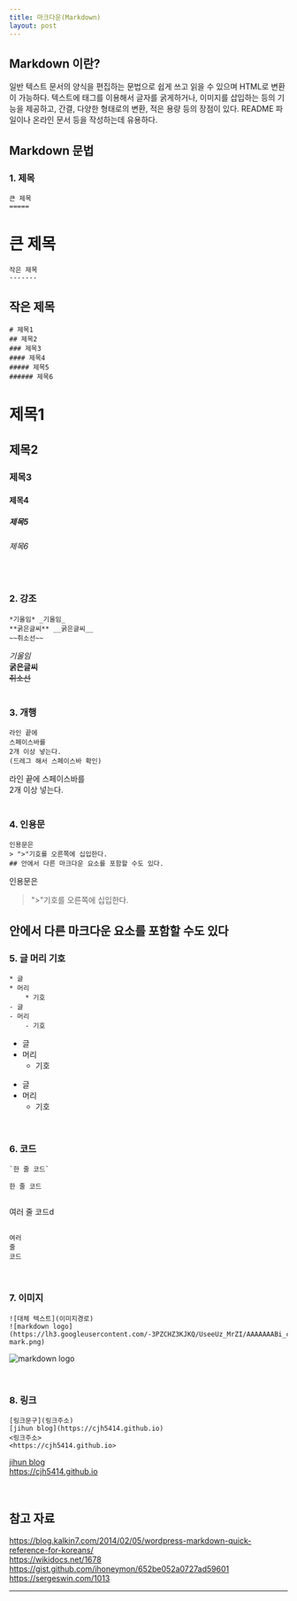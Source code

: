 ```yaml
---
title: 마크다운(Markdown)
layout: post
---
```


## Markdown 이란?
일반 텍스트 문서의 양식을 편집하는 문법으로 쉽게 쓰고 읽을 수 있으며 HTML로 변환이 가능하다. 텍스트에 태그를 이용해서 글자를 굵게하거나, 이미지를 삽입하는 등의 기능을 제공하고, 간결, 다양한 형태로의 변환, 적은 용량 등의 장점이 있다. README 파일이나 온라인 문서 등을 작성하는데 유용하다.

## Markdown 문법  

### 1. 제목  

```
큰 제목
=====
```

큰 제목
=====  

```
작은 제목
-------
```

작은 제목
-------  

```
# 제목1
## 제목2
### 제목3
#### 제목4
##### 제목5
###### 제목6
```

# 제목1  

## 제목2  

### 제목3  

#### 제목4  

##### 제목5  

###### 제목6  
<br>

### 2. 강조  

```
*기울임* _기울임_
**굵은글씨** __굵은글씨__
~~취소선~~
```

_기울임_  
__굵은글씨__  
~~취소선~~  
<br>

### 3. 개행  

```
라인 끝에
스페이스바를  
2개 이상 넣는다.  
(드레그 해서 스페이스바 확인)
```

라인 끝에
스페이스바를  
2개 이상 넣는다.  
<br>

### 4. 인용문  

```
인용문은  
> ">"기호를 오른쪽에 십입한다.  
## 안에서 다른 마크다운 요소를 포함할 수도 있다.
```

인용문은   

> ">"기호를 오른쪽에 십입한다.  
## 안에서 다른 마크다운 요소를 포함할 수도 있다


### 5. 글 머리 기호  

```
* 글
* 머리
	* 기호
- 글
- 머리
	- 기호
```

* 글
* 머리
	* 기호
- 글
- 머리
	- 기호

<br>

### 6. 코드  

```
`한 줄 코드`
```  

`한 줄 코드`

```
 ```
 여러
 줄
 코드d
 ```
```

```
여러
줄
코드
```

<br>

### 7. 이미지  

```
![대체 텍스트](이미지경로)
![markdown logo](https://lh3.googleusercontent.com/-3PZCHZ3KJKQ/UseeUz_MrZI/AAAAAAABi_c/ZnadAPzyJcg/s200/markdown-mark.png)
```

![markdown logo](https://lh3.googleusercontent.com/-3PZCHZ3KJKQ/UseeUz_MrZI/AAAAAAABi_c/ZnadAPzyJcg/s200/markdown-mark.png)  

<br>

### 8. 링크  

```
[링크문구](링크주소)
[jihun blog](https://cjh5414.github.io)
<링크주소>
<https://cjh5414.github.io>
```

[jihun blog](https://cjh5414.github.io)<br>
<https://cjh5414.github.io>

<br>

## 참고 자료  
<https://blog.kalkin7.com/2014/02/05/wordpress-markdown-quick-reference-for-koreans/>  
<https://wikidocs.net/1678><br>
<https://gist.github.com/ihoneymon/652be052a0727ad59601><br>
<https://sergeswin.com/1013>  

-------------------